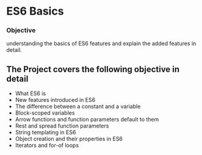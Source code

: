 # ES6 Basics

### Objective

understanding the basics of ES6 features and explain the added features in detail.

## The Project covers the following objective in detail

- What ES6 is
- New features introduced in ES6
- The difference between a constant and a variable
- Block-scoped variables
- Arrow functions and function parameters default to them
- Rest and spread function parameters
- String templating in ES6
- Object creation and their properties in ES6
- Iterators and for-of loops
